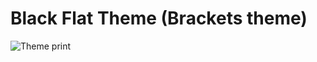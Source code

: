 # Black Flat Theme (Brackets theme)

![Theme print](https://raw.githubusercontent.com/msthomaz/Brackets-BlackFlat-theme/master/screen.png)
